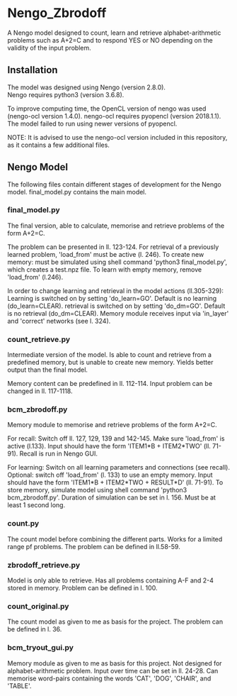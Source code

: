 # Nengo_Zbrodoff
A Nengo model designed to count, learn and retrieve alphabet-arithmetic problems such as A+2=C and to respond YES or NO depending on the validity of the input problem.

## Installation
The model was designed using Nengo (version 2.8.0).\
Nengo requires python3 (version 3.6.8).

To improve computing time, the OpenCL version of nengo was used (nengo-ocl version 1.4.0).
nengo-ocl requires pyopencl (version 2018.1.1). The model failed to run using newer versions of pyopencl.

NOTE: It is advised to use the nengo-ocl version included in this repository, as it contains a few additional files.

## Nengo Model
The following files contain different stages of development for the Nengo model. final_model.py contains the main model.
### final_model.py
The final version, able to calculate, memorise and retrieve problems of the form A+2=C. 

The problem can be presented in ll. 123-124.
For retrieval of a previously learned problem, 'load_from' must be active (l. 246).
To create new memory: must be simulated using shell command 'python3 final_model.py', which creates a test.npz file.
  To learn with empty memory, remove 'load_from' (l.246).

In order to change learning and retrieval in the model actions (ll.305-329):
  Learning is switched on by setting 'do_learn=GO'. Default is no learning (do_learn=CLEAR).
  retrieval is switched on by setting 'do_dm=GO'. Default is no retrieval (do_dm=CLEAR).
  Memory module receives input via 'in_layer' and 'correct' networks (see l. 324).
### count_retrieve.py
Intermediate version of the model. Is able to count and retrieve from a predefined memory, but is unable to create new memory. Yields better output than the final model.

Memory content can be predefined in ll. 112-114.
Input problem can be changed in ll. 117-1118.
### bcm_zbrodoff.py
Memory module to memorise and retrieve problems of the form A+2=C.

For recall:
Switch off ll. 127, 129, 139 and 142-145.
Make sure 'load_from' is active (l.133).
Input should have the form 'ITEM1\*B + ITEM2\*TWO' (ll. 71-91).
Recall is run in Nengo GUI.
 
For learning:
Switch on all learning parameters and connections (see recall).
Optional: switch off 'load_from' (l. 133) to use an empty memory.
Input should have the form 'ITEM1\*B + ITEM2\*TWO + RESULT*D' (ll. 71-91).
To store memory, simulate model using shell command 'python3 bcm_zbrodoff.py'. Duration of simulation can be set in l. 156. Must be at least 1 second long. 
### count.py
The count model before combining the different parts. Works for a limited range pf problems.
The problem can be defined in ll.58-59.
### zbrodoff_retrieve.py
Model is only able to retrieve. Has all problems containing A-F and 2-4 stored in memory.
Problem can be defined in l. 100.
### count_original.py
The count model as given to me as basis for the project. 
The problem can be defined in l. 36.
### bcm_tryout_gui.py
Memory module as given to me as basis for this project. Not designed for alphabet-arithmetic problem.
Input over time can be set in ll. 24-28. Can memorise word-pairs containing the words 'CAT', 'DOG', 'CHAIR', and 'TABLE'.

